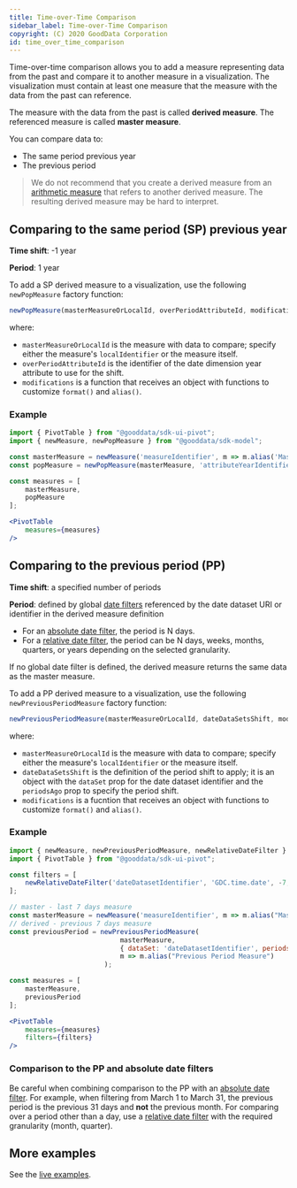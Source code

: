 ```yaml
---
title: Time-over-Time Comparison
sidebar_label: Time-over-Time Comparison
copyright: (C) 2020 GoodData Corporation
id: time_over_time_comparison
---
```


Time-over-time comparison allows you to add a measure representing data from the past and compare it to another measure in a visualization. The visualization must contain at least one measure that the measure with the data from the past can reference.

The measure with the data from the past is called **derived measure**. The referenced measure is called **master measure**.

You can compare data to:
* The same period previous year
* The previous period

> We do not recommend that you create a derived measure from an [arithmetic measure](20_misc__arithmetic_measure.md) that refers to another derived measure. The resulting derived measure may be hard to interpret.

## Comparing to the same period (SP) previous year
 
**Time shift**: -1 year

**Period**: 1 year
 
To add a SP derived measure to a visualization, use the following `newPopMeasure` factory function:
 
```javascript
newPopMeasure(masterMeasureOrLocalId, overPeriodAttributeId, modifications)
```

where:
 
-  `masterMeasureOrLocalId` is the measure with data to compare; specify either the measure's `localIdentifier` or the measure itself.
-  `overPeriodAttributeId` is the identifier of the date dimension year attribute to use for the shift.
-  `modifications` is a function that receives an object with functions to customize `format()` and `alias()`.
 

### Example

```jsx
import { PivotTable } from "@gooddata/sdk-ui-pivot";
import { newMeasure, newPopMeasure } from "@gooddata/sdk-model";

const masterMeasure = newMeasure('measureIdentifier', m => m.alias('Master Measure'));
const popMeasure = newPopMeasure(masterMeasure, 'attributeYearIdentifier', m => m.alias("Same Period Previous Year"));

const measures = [
    masterMeasure,
    popMeasure
];

<PivotTable
    measures={measures}
/>
```  
 
## Comparing to the previous period (PP)

**Time shift**: a specified number of periods

**Period**: defined by global [date filters](filter_visual_components.html#date-filter) referenced by the date dataset URI or identifier in the derived measure definition

* For an [absolute date filter](filter_visual_components.html#absolute-date-filter), the period is N days.
* For a [relative date filter](filter_visual_components.html#relative-date-filter), the period can be N days, weeks, months, quarters, or years depending on the selected granularity.

If no global date filter is defined, the derived measure returns the same data as the master measure.

To add a PP derived measure to a visualization, use the following `newPreviousPeriodMeasure` factory function:

```javascript
newPreviousPeriodMeasure(masterMeasureOrLocalId, dateDataSetsShift, modifications);
```

where:

-  `masterMeasureOrLocalId` is the measure with data to compare; specify either the measure's `localIdentifier` or the measure itself.
-  `dateDataSetsShift` is the definition of the period shift to apply; it is an object with the `dataSet` prop for the date dataset identifier and the `periodsAgo` prop to specify the period shift.
-  `modifications` is a fucntion that receives an object with functions to customize `format()` and `alias()`.

### Example

```jsx
import { newMeasure, newPreviousPeriodMeasure, newRelativeDateFilter } from "@gooddata/sdk-model";
import { PivotTable } from "@gooddata/sdk-ui-pivot";

const filters = [
    newRelativeDateFilter('dateDatasetIdentifier', 'GDC.time.date', -7, -1)
];

// master - last 7 days measure
const masterMeasure = newMeasure('measureIdentifier', m => m.alias("Master Measure"));
// derived - previous 7 days measure
const previousPeriod = newPreviousPeriodMeasure(
                            masterMeasure, 
                            { dataSet: 'dateDatasetIdentifier', periodsAgo: 1},
                            m => m.alias("Previous Period Measure")
                        );

const measures = [
    masterMeasure,
    previousPeriod
];

<PivotTable
    measures={measures}
    filters={filters}
/>
```
### Comparison to the PP and absolute date filters

Be careful when combining comparison to the PP with an [absolute date filter](filter_visual_components.html#absolute-date-filter).
For example, when filtering from March 1 to March 31, the previous period is the previous 31 days and **not** the previous month.
For comparing over a period other than a day, use a [relative date filter](filter_visual_components.html#relative-date-filter) with the required granularity (month, quarter).

## More examples

See the [live examples](https://gooddata-examples.herokuapp.com/time-over-time-comparison).
